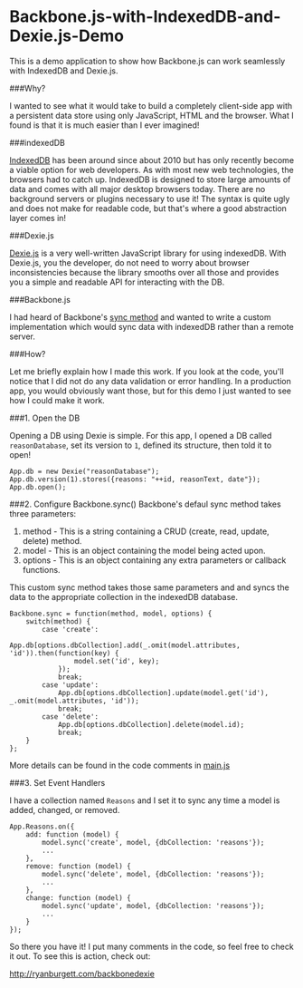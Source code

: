 Backbone.js-with-IndexedDB-and-Dexie.js-Demo
============================================

This is a demo application to show how Backbone.js can work seamlessly with IndexedDB and Dexie.js.

###Why?

I wanted to see what it would take to build a completely client-side app with a persistent data store using only JavaScript, HTML and the browser. What I found is that it is much easier than I ever imagined!

###indexedDB

[IndexedDB](https://developer.mozilla.org/en-US/docs/Web/API/IndexedDB_API) has been around since about 2010 but has only recently become a viable option for web developers. As with most new web technologies, the browsers had to catch up. IndexedDB is designed to store large amounts of data and comes with all major desktop browsers today. There are no background servers or plugins necessary to use it! The syntax is quite ugly and does not make for readable code, but that's where a good abstraction layer comes in!

###Dexie.js

[Dexie.js](https://github.com/dfahlander/Dexie.js/wiki/Dexie.js) is a very well-written JavaScript library for using indexedDB. With Dexie.js, you the developer, do not need to worry about browser inconsistencies because the library smooths over all those and provides you a simple and readable API for interacting with the DB.

###Backbone.js

I had heard of Backbone's [sync method](http://backbonejs.org/#Sync) and wanted to write a custom implementation which would sync data with indexedDB rather than a remote server.

###How?

Let me briefly explain how I made this work. If you look at the code, you'll notice that I did not do any data validation or error handling. In a production app, you would obviously want those, but for this demo I just wanted to see how I could make it work.

###1. Open the DB

Opening a DB using Dexie is simple. For this app, I opened a DB called `reasonDatabase`, set its version to `1`, defined its structure, then told it to open!

```
App.db = new Dexie("reasonDatabase");
App.db.version(1).stores({reasons: "++id, reasonText, date"});
App.db.open();
```

###2. Configure Backbone.sync()
Backbone's defaul sync method takes three parameters:

1. method - This is a string containing a CRUD (create, read, update, delete) method.
2. model - This is an object containing the model being acted upon.
3. options - This is an object containing any extra parameters or callback functions.

This custom sync method takes those same parameters and and syncs the data to the appropriate collection in the indexedDB database.

```
Backbone.sync = function(method, model, options) {
	switch(method) {
		case 'create':
      			App.db[options.dbCollection].add(_.omit(model.attributes, 'id')).then(function(key) {
				model.set('id', key);
			});
			break;
		case 'update':
			App.db[options.dbCollection].update(model.get('id'), _.omit(model.attributes, 'id'));
			break;
		case 'delete':
			App.db[options.dbCollection].delete(model.id);
			break;
	}
};
```
More details can be found in the code comments in [main.js](https://github.com/rBurgett/Backbone.js-with-IndexedDB-and-Dexie.js-Demo/blob/master/app/script/main.js)

###3. Set Event Handlers

I have a collection named `Reasons` and I set it to sync any time a model is added, changed, or removed.

```
App.Reasons.on({
	add: function (model) {
		model.sync('create', model, {dbCollection: 'reasons'});
		...
	},
	remove: function (model) {
		model.sync('delete', model, {dbCollection: 'reasons'});
		...
	},
	change: function (model) {
		model.sync('update', model, {dbCollection: 'reasons'});
		...
	}
});
```

So there you have it! I put many comments in the code, so feel free to check it out. To see this is action, check out:

http://ryanburgett.com/backbonedexie
